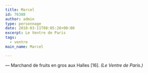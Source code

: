 ```yaml
---
title: Marcel
id: 76388
author: admin
type: personnage
date: 2010-03-11T08:05:28+00:00
excerpt: Le Ventre de Paris
tags:
  - ventre
main_name: Marcel

---
```

— Marchand de fruits en gros aux Halles [16]. _(Le Ventre de Paris.)_